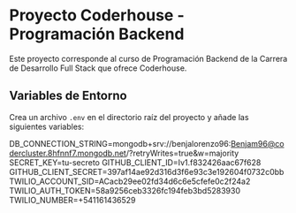 # Proyecto Coderhouse - Programación Backend

Este proyecto corresponde al curso de Programación Backend de la Carrera de Desarrollo Full Stack que ofrece Coderhouse.

## Variables de Entorno

Crea un archivo `.env` en el directorio raíz del proyecto y añade las siguientes variables:

DB_CONNECTION_STRING=mongodb+srv://benjalorenzo96:Benjam96@codercluster.8hfnnf7.mongodb.net/?retryWrites=true&w=majority
SECRET_KEY=tu-secreto
GITHUB_CLIENT_ID=Iv1.f832426aac67f628
GITHUB_CLIENT_SECRET=397af14ae92d316d3f6e93c3e192604f0732c0bb
TWILIO_ACCOUNT_SID=ACacb29ee02fd34d6c6e5cfefe0c2f24a2
TWILIO_AUTH_TOKEN=58a9256ceb3326fc194feb3bd5283930
TWILIO_NUMBER=+541161436529



